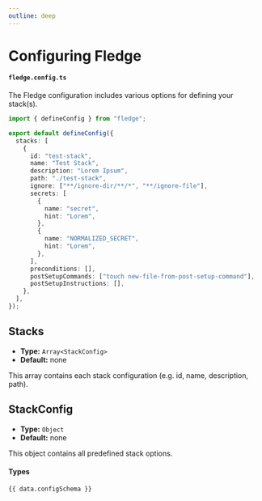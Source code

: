```yaml
---
outline: deep
---
```


# Configuring Fledge

#### `fledge.config.ts`

The Fledge configuration includes various options for defining your stack(s).

```ts
import { defineConfig } from "fledge";

export default defineConfig({
  stacks: [
    {
      id: "test-stack",
      name: "Test Stack",
      description: "Lorem Ipsum",
      path: "./test-stack",
      ignore: ["**/ignore-dir/**/*", "**/ignore-file"],
      secrets: [
        {
          name: "secret",
          hint: "Lorem",
        },
        {
          name: "NORMALIZED_SECRET",
          hint: "Lorem",
        },
      ],
      preconditions: [],
      postSetupCommands: ["touch new-file-from-post-setup-command"],
      postSetupInstructions: [],
    },
  ],
});
```

## Stacks

- **Type:** `Array<StackConfig>`
- **Default:** none

This array contains each stack configuration (e.g. id, name, description, path).

## StackConfig

- **Type:** `Object`
- **Default:** none

This object contains all predefined stack options.

#### Types

<script lang="ts" setup>
import { data } from '../../data/zod.data.ts'
</script>

```ts-vue
{{ data.configSchema }}
```
